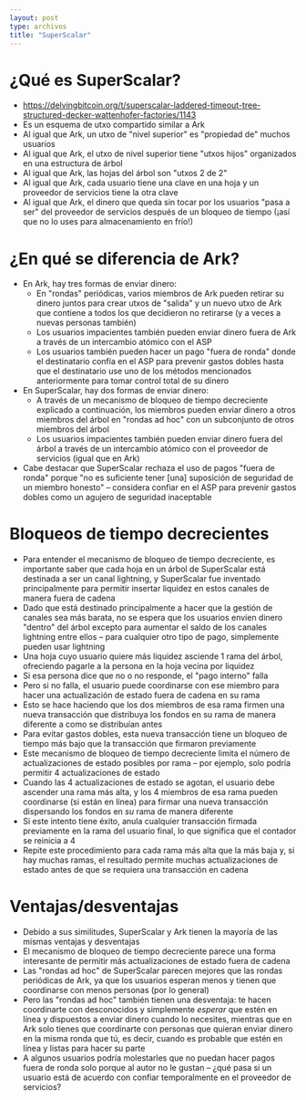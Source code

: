 ```yaml
---
layout: post
type: archivos
title: "SuperScalar"
---
```


# ¿Qué es SuperScalar?

- https://delvingbitcoin.org/t/superscalar-laddered-timeout-tree-structured-decker-wattenhofer-factories/1143
- Es un esquema de utxo compartido similar a Ark
- Al igual que Ark, un utxo de "nivel superior" es "propiedad de" muchos usuarios
- Al igual que Ark, el utxo de nivel superior tiene "utxos hijos" organizados en una estructura de árbol
- Al igual que Ark, las hojas del árbol son "utxos 2 de 2"
- Al igual que Ark, cada usuario tiene una clave en una hoja y un proveedor de servicios tiene la otra clave
- Al igual que Ark, el dinero que queda sin tocar por los usuarios "pasa a ser" del proveedor de servicios después de un bloqueo de tiempo (¡así que no lo uses para almacenamiento en frío!)

# ¿En qué se diferencia de Ark?

- En Ark, hay tres formas de enviar dinero:
    - En "rondas" periódicas, varios miembros de Ark pueden retirar su dinero juntos para crear utxos de "salida" y un nuevo utxo de Ark que contiene a todos los que decidieron no retirarse (y a veces a nuevas personas también)
    - Los usuarios impacientes también pueden enviar dinero fuera de Ark a través de un intercambio atómico con el ASP
    - Los usuarios también pueden hacer un pago "fuera de ronda" donde el destinatario confía en el ASP para prevenir gastos dobles hasta que el destinatario use uno de los métodos mencionados anteriormente para tomar control total de su dinero
- En SuperScalar, hay dos formas de enviar dinero:
    - A través de un mecanismo de bloqueo de tiempo decreciente explicado a continuación, los miembros pueden enviar dinero a otros miembros del árbol en "rondas ad hoc" con un subconjunto de otros miembros del árbol
    - Los usuarios impacientes también pueden enviar dinero fuera del árbol a través de un intercambio atómico con el proveedor de servicios (igual que en Ark)
- Cabe destacar que SuperScalar rechaza el uso de pagos "fuera de ronda" porque "no es suficiente tener [una] suposición de seguridad de un miembro honesto" – considera confiar en el ASP para prevenir gastos dobles como un agujero de seguridad inaceptable

# Bloqueos de tiempo decrecientes

- Para entender el mecanismo de bloqueo de tiempo decreciente, es importante saber que cada hoja en un árbol de SuperScalar está destinada a ser un canal lightning, y SuperScalar fue inventado principalmente para permitir insertar liquidez en estos canales de manera fuera de cadena
- Dado que está destinado principalmente a hacer que la gestión de canales sea más barata, no se espera que los usuarios envíen dinero "dentro" del árbol excepto para aumentar el saldo de los canales lightning entre ellos – para cualquier otro tipo de pago, simplemente pueden usar lightning
- Una hoja cuyo usuario quiere más liquidez asciende 1 rama del árbol, ofreciendo pagarle a la persona en la hoja vecina por liquidez
- Si esa persona dice que no o no responde, el "pago interno" falla
- Pero si no falla, el usuario puede coordinarse con ese miembro para hacer una actualización de estado fuera de cadena en su rama
- Esto se hace haciendo que los dos miembros de esa rama firmen una nueva transacción que distribuya los fondos en su rama de manera diferente a como se distribuían antes
- Para evitar gastos dobles, esta nueva transacción tiene un bloqueo de tiempo más bajo que la transacción que firmaron previamente
- Este mecanismo de bloqueo de tiempo decreciente limita el número de actualizaciones de estado posibles por rama – por ejemplo, solo podría permitir 4 actualizaciones de estado
- Cuando las 4 actualizaciones de estado se agotan, el usuario debe ascender una rama más alta, y los 4 miembros de esa rama pueden coordinarse (si están en línea) para firmar una nueva transacción dispersando los fondos en *su* rama de manera diferente
- Si este intento tiene éxito, anula cualquier transacción firmada previamente en la rama del usuario final, lo que significa que el contador se reinicia a 4
- Repite este procedimiento para cada rama más alta que la más baja y, si hay muchas ramas, el resultado permite muchas actualizaciones de estado antes de que se requiera una transacción en cadena

# Ventajas/desventajas

- Debido a sus similitudes, SuperScalar y Ark tienen la mayoría de las mismas ventajas y desventajas
- El mecanismo de bloqueo de tiempo decreciente parece una forma interesante de permitir más actualizaciones de estado fuera de cadena
- Las "rondas ad hoc" de SuperScalar parecen mejores que las rondas periódicas de Ark, ya que los usuarios esperan menos y tienen que coordinarse con menos personas (por lo general)
- Pero las "rondas ad hoc" también tienen una desventaja: te hacen coordinarte con desconocidos y simplemente *esperar* que estén en línea y dispuestos a enviar dinero cuando lo necesites, mientras que en Ark solo tienes que coordinarte con personas que quieran enviar dinero en la misma ronda que tú, es decir, cuando es probable que estén en línea y listas para hacer su parte
- A algunos usuarios podría molestarles que no puedan hacer pagos fuera de ronda solo porque al autor no le gustan – ¿qué pasa si un usuario está de acuerdo con confiar temporalmente en el proveedor de servicios?
